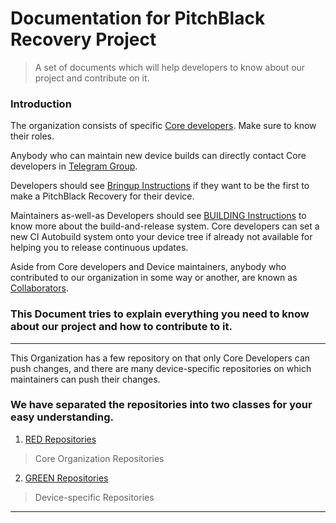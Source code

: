 # Documentation for PitchBlack Recovery Project
> A set of documents which will help developers to know about our project and contribute on it.

### Introduction

The organization consists of specific [Core developers](Core_developers.md). Make sure to know their roles.

Anybody who can maintain new device builds can directly contact Core developers in [Telegram Group](https://t.me/pbrpcom).

Developers should see [Bringup Instructions](BRINGUP.md) if they want to be the first to make a PitchBlack Recovery for their device.

Maintainers as-well-as Developers should see [BUILDING Instructions](BUILDING_Instructions.md) to know more about the build-and-release system. Core developers can set a new CI Autobuild system onto your device tree if already not available for helping you to release continuous updates.

Aside from Core developers and Device maintainers, anybody who contributed to our organization in some way or another, are known as [Collaborators](Collaborators.md).


### This Document tries to explain everything you need to know about our project and how to contribute to it.

---

This Organization has a few repository on that only Core Developers can push changes, and there are many device-specific repositories on which maintainers can push their changes.

### We have separated the repositories into two classes for your easy understanding.

1. [RED Repositories](RED_Repositories.md)
> Core Organization Repositories
2. [GREEN Repositories](GREEN_Repositories.md)
> Device-specific Repositories

---
